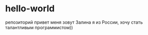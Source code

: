 # hello-world
репозиторий
привет меня зовут Залина я из России, хочу стать талантливым программистом))
